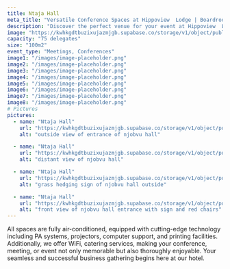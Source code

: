 ```yaml
---
title: Ntaja Hall
meta_title: "Versatile Conference Spaces at Hippoview  Lodge | Boardrooms and Meeting Halls for Every Event"
description: "Discover the perfect venue for your event at Hippoview  Lodge. Explore our diverse conference spaces, from intimate boardrooms to spacious meeting halls. Ideal for gatherings of 10 to 300 attendees, our versatile venues ensure a seamless and successful event experience on the shores of Shire River."
image: "https://kwhkgdtbuzixujazmjgb.supabase.co/storage/v1/object/public/hippoviewpics/Halls/IMG_9016.jpg"
capacity: "75 delegates"
size: "100m2"
event_type: "Meetings, Conferences"
image1: "/images/image-placeholder.png"
image2: "/images/image-placeholder.png"
image3: "/images/image-placeholder.png"
image4: "/images/image-placeholder.png"
image5: "/images/image-placeholder.png"
image6: "/images/image-placeholder.png"
image7: "/images/image-placeholder.png"
image8: "/images/image-placeholder.png"
# Pictures
pictures:
  - name: "Ntaja Hall"
    url: "https://kwhkgdtbuzixujazmjgb.supabase.co/storage/v1/object/public/hippoviewpics/Halls/IMG_9013.jpg"
    alt: "outside view of entrance of njobvu hall"

  - name: "Ntaja Hall"
    url: "https://kwhkgdtbuzixujazmjgb.supabase.co/storage/v1/object/public/hippoviewpics/Halls/IMG_9016.jpg"
    alt: "distant view of njobvu hall"

  - name: "Ntaja Hall"
    url: "https://kwhkgdtbuzixujazmjgb.supabase.co/storage/v1/object/public/hippoviewpics/Halls/IMG_9018.jpg"
    alt: "grass hedging sign of njobvu hall outside"

  - name: "Ntaja Hall"
    url: "https://kwhkgdtbuzixujazmjgb.supabase.co/storage/v1/object/public/hippoviewpics/Halls/IMG_9020.jpg"
    alt: "front view of njobvu hall entrance with sign and red chairs"
---
```


All spaces are fully air-conditioned, equipped with cutting-edge technology including PA systems, projectors, computer support, and printing facilities. Additionally, we offer WiFi, catering services, making your conference, meeting, or event not only memorable but also thoroughly enjoyable. Your seamless and successful business gathering begins here at our hotel.
